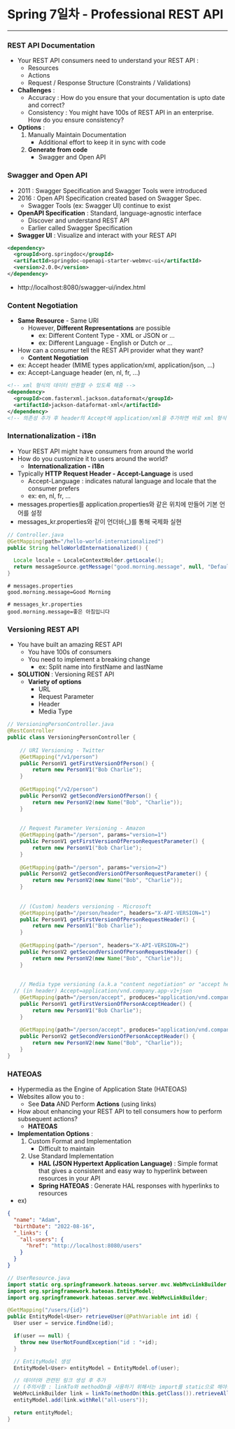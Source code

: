 # Spring 7일차 - Professional REST API

---



### REST API Documentation

- Your REST API consumers need to understand your REST API :
  - Resources
  - Actions
  - Request / Response Structure (Constraints / Validations)
- **Challenges** :
  - Accuracy : How do you ensure that your documentation is upto date and correct?
  - Consistency : You might have 100s of REST API in an enterprise. How do you ensure consistency?
- **Options** :
  1. Manually Maintain Documentation
     - Additional effort to keep it in sync with code
  2. **Generate from code**
     - Swagger and Open API



### Swagger and Open API

- 2011 : Swagger Specification and Swagger Tools were introduced
- 2016 : Open API Specification created based on Swagger Spec.
  - Swagger Tools (ex: Swagger UI) continue to exist
- **OpenAPI Specification** : Standard, language-agnostic interface
  - Discover and understand REST API
  - Earlier called Swagger Specification
- **Swagger UI** : Visualize and interact with your REST API

```xml
<dependency>
  <groupId>org.springdoc</groupId>
  <artifactId>springdoc-openapi-starter-webmvc-ui</artifactId>
  <version>2.0.0</version>
</dependency>
```

- http://localhost:8080/swagger-ui/index.html



### Content Negotiation

- **Same Resource** - Same URI
  - However, **Different Representations** are possible
    - ex: Different Content Type - XML or JSON or ...
    - ex: Different Language - English or Dutch or ...
- How can a consumer tell the REST API provider what they want?
  - **Content Negotiation**
- ex: Accept header (MIME types application/xml, application/json, ...)
- ex: Accept-Language header (en, nl, fr, ...)

```xml
<!-- xml 형식의 데이터 반환할 수 있도록 해줌 -->
<dependency>
  <groupId>com.fasterxml.jackson.dataformat</groupId>
  <artifactId>jackson-dataformat-xml</artifactId>
</dependency>
<!-- 의존성 추가 후 header의 Accept에 application/xml을 추가하면 바로 xml 형식 반환 -->
```



### Internationalization - i18n

- Your REST API might have consumers from around the world
- How do you customize it to users around the world?
  - **Internationalization - i18n**
- Typically **HTTP Request Header - Accept-Language** is used
  - Accept-Language : indicates natural language and locale that the consumer prefers
  - ex: en, nl, fr, ...
- messages.properties를 application.properties와 같은 위치에 만들어 기본 언어를 설정
- messages_kr.properties와 같이 언더바(_)를 통해 국제화 실현

```java
// Controller.java
@GetMapping(path="/hello-world-internationalized")
public String helloWorldInternationalized() {

  Locale locale = LocaleContextHolder.getLocale();
  return messageSource.getMessage("good.morning.message", null, "Default Message", locale);
}
```

```properties
# messages.properties
good.morning.message=Good Morning
```

```properties
# messages_kr.properties
good.morning.message=좋은 아침입니다
```



### Versioning REST API

- You have built an amazing REST API
  - You have 100s of consumers
  - You need to implement a breaking change
    - ex: Split name into firstName and lastName
- **SOLUTION** : Versioning REST API
  - **Variety of options**
    - URL
    - Request Parameter
    - Header
    - Media Type

```java
// VersioningPersonController.java
@RestController
public class VersioningPersonController {
	
	// URI Versioning - Twitter
	@GetMapping("/v1/person")
	public PersonV1 getFirstVersionOfPerson() {
		return new PersonV1("Bob Charlie");
	}
	
	@GetMapping("/v2/person")
	public PersonV2 getSecondVersionOfPerson() {
		return new PersonV2(new Name("Bob", "Charlie"));
	}
	
	
	// Request Parameter Versioning - Amazon
	@GetMapping(path="/person", params="version=1")
	public PersonV1 getFirstVersionOfPersonRequestParameter() {
		return new PersonV1("Bob Charlie");
	}
	
	@GetMapping(path="/person", params="version=2")
	public PersonV2 getSecondVersionOfPersonRequestParameter() {
		return new PersonV2(new Name("Bob", "Charlie"));
	}
	
	
	// (Custom) headers versioning - Microsoft
	@GetMapping(path="/person/header", headers="X-API-VERSION=1")
	public PersonV1 getFirstVersionOfPersonRequestHeader() {
		return new PersonV1("Bob Charlie");
	}
	
	@GetMapping(path="/person", headers="X-API-VERSION=2")
	public PersonV2 getSecondVersionOfPersonRequestHeader() {
		return new PersonV2(new Name("Bob", "Charlie"));
	}
	
	
	// Media type versioning (a.k.a "content negotiation" or "accept header") - Github
  // (in header) Accept=application/vnd.company.app-v1+json
	@GetMapping(path="/person/accept", produces="application/vnd.company.app-v1+json")
	public PersonV1 getFirstVersionOfPersonAcceptHeader() {
		return new PersonV1("Bob Charlie");
	}
	
	@GetMapping(path="/person/accept", produces="application/vnd.company.app-v2+json")
	public PersonV2 getSecondVersionOfPersonAcceptHeader() {
		return new PersonV2(new Name("Bob", "Charlie"));
	}
}
```



### HATEOAS

- Hypermedia as the Engine of Application State (HATEOAS)
- Websites allow you to :
  - See **Data** AND Perform **Actions** (using links)
- How about enhancing your REST API to tell consumers how to perform subsequent actions?
  - **HATEOAS**
- **Implementation Options** : 
  1. Custom Format and Implementation
     - Difficult to maintain
  2. Use Standard Implementation
     - **HAL (JSON Hypertext Application Language)** : Simple format that gives a consistent and easy way to hyperlink between resources in your API
     - **Spring HATEOAS** : Generate HAL responses with hyperlinks to resources
- ex)

```json
{
  "name": "Adam",
  "birthDate": "2022-08-16",
  "_links": {
    "all-users": {
      "href": "http://localhost:8080/users"
    }
  }
}
```

```java
// UserResource.java
import static org.springframework.hateoas.server.mvc.WebMvcLinkBuilder.*;
import org.springframework.hateoas.EntityModel;
import org.springframework.hateoas.server.mvc.WebMvcLinkBuilder;

@GetMapping("/users/{id}")
public EntityModel<User> retrieveUser(@PathVariable int id) {
  User user = service.findOne(id);

  if(user == null) {
    throw new UserNotFoundException("id : "+id);
  }

  // EntityModel 생성
  EntityModel<User> entityModel = EntityModel.of(user);

  // 데이터와 관련된 링크 생성 후 추가 
  // (주의사항 : linkTo와 methodOn을 사용하기 위해서는 import를 static으로 해야됨)
  WebMvcLinkBuilder link = linkTo(methodOn(this.getClass()).retrieveAllUsers());
  entityModel.add(link.withRel("all-users"));

  return entityModel;
}
```















